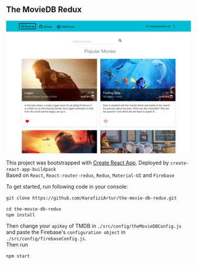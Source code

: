 ## The MovieDB Redux

![The MovieDB Redux](img/the-movie-db-redux.png)

This project was bootstrapped with [Create React App](https://github.com/facebookincubator/create-react-app). 
Deployed by  `create-react-app-buildpack`  
Based on `React`, `React-router-redux`, `Redux`, `Material-UI` and `Firebase`

To get started, run following code in your console: 

```
git clone https://github.com/KarafiziArtur/the-movie-db-redux.git
```
```
cd the-movie-db-redux
npm install
```
Then change your `apiKey` of TMDB in `./src/config/theMovieDBConfig.js` and paste the Firebase's `configuration object` in `./src/config/firebaseConfig.js`.  
Then run
```
npm start
```